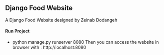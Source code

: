 Django Food Website
---------------------
A Django Food Website designed by Zeinab Dodangeh

#### Run Project
- python manage.py runserver 8080
Then you can access the website in browser with :
http://localhost:8080
<br>
